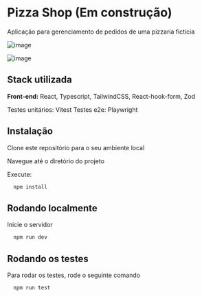 # Pizza Shop (Em construção)

Aplicação para gerenciamento de pedidos de uma pizzaria fictícia

![image](https://github.com/bduarte10/pizzashop-web/assets/76459023/cd47a801-a92d-4c91-858c-054a7cd95544)

![image](https://github.com/bduarte10/pizzashop-web/assets/76459023/eb17e5e3-e340-41b8-933c-e25540dfac8f)


## Stack utilizada

**Front-end:** React, Typescript, TailwindCSS, React-hook-form, Zod

Testes unitários: Vitest
Testes e2e: Playwright


## Instalação

Clone este repositório para o seu ambiente local

Navegue até o diretório do projeto

Execute:

```bash
  npm install 
```

    
## Rodando localmente

Inicie o servidor

```bash
  npm run dev
```


## Rodando os testes

Para rodar os testes, rode o seguinte comando

```bash
  npm run test
```
